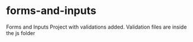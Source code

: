 # forms-and-inputs
Forms and Inputs Project with validations added. Validation files are inside the js folder
